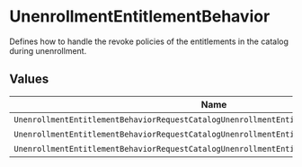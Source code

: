 # UnenrollmentEntitlementBehavior

Defines how to handle the revoke policies of the entitlements in the catalog during unenrollment.


## Values

| Name                                                                                      | Value                                                                                     |
| ----------------------------------------------------------------------------------------- | ----------------------------------------------------------------------------------------- |
| `UnenrollmentEntitlementBehaviorRequestCatalogUnenrollmentEntitlementBehaviorUnspecified` | REQUEST_CATALOG_UNENROLLMENT_ENTITLEMENT_BEHAVIOR_UNSPECIFIED                             |
| `UnenrollmentEntitlementBehaviorRequestCatalogUnenrollmentEntitlementBehaviorBypass`      | REQUEST_CATALOG_UNENROLLMENT_ENTITLEMENT_BEHAVIOR_BYPASS                                  |
| `UnenrollmentEntitlementBehaviorRequestCatalogUnenrollmentEntitlementBehaviorEnforce`     | REQUEST_CATALOG_UNENROLLMENT_ENTITLEMENT_BEHAVIOR_ENFORCE                                 |